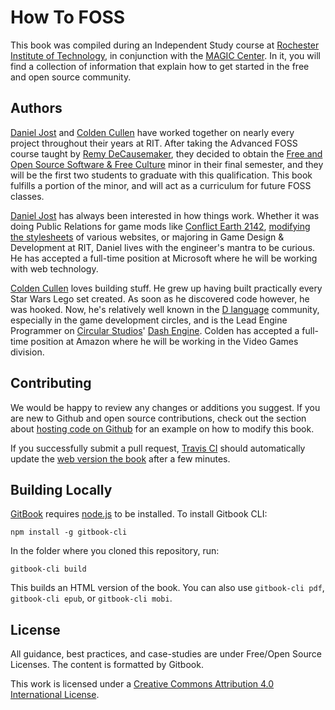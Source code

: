# How To FOSS

This book was compiled during an Independent Study course at [Rochester Institute
of Technology](http://www.rit.edu/), in conjunction with the [MAGIC Center](http://magic.rit.edu).
In it, you will find a collection of information that explain how to get started
in the free and open source community.

## Authors

[Daniel Jost](https://github.com/PxlBuzzard) and [Colden Cullen](https://github.com/ColdenCullen)
have worked together on nearly every project throughout their years at RIT.
After taking the Advanced FOSS course taught by [Remy DeCausemaker](https://github.com/decause),
they decided to obtain the [Free and Open Source Software & Free Culture](http://magic.rit.edu/foss/minor.html)
minor in their final semester, and they will be the first two students to
graduate with this qualification. This book fulfills a portion of the minor, and
will act as a curriculum for future FOSS classes.

[Daniel Jost](https://osrc.dfm.io/PxlBuzzard/) has always been interested in how
things work. Whether it was doing Public Relations for game mods like
[Conflict Earth 2142](http://www.moddb.com/mods/conflict-earth-2142),
[modifying the stylesheets](https://userstyles.org/users/14920) of various
websites, or majoring in Game Design & Development at RIT, Daniel lives with the
engineer's mantra to be curious. He has accepted a full-time position at
Microsoft where he will be working with web technology.

[Colden Cullen](https://osrc.dfm.io/ColdenCullen/) loves building stuff. He grew
up having built practically every Star Wars Lego set created. As soon as he
discovered code however, he was hooked. Now, he's relatively well known in the
[D language](http://dlang.org/) community, especially in the game development
circles, and is the Lead Engine Programmer on [Circular Studios](http://circularstudios.com/)'
[Dash Engine](https://github.com/Circular-Studios/Dash). Colden has accepted a
full-time position at Amazon where he will be working in the Video Games
division.

## Contributing

We would be happy to review any changes or additions you suggest. If you are new
to Github and open source contributions, check out the section about [hosting
code on Github](chapters/hostingcode.md) for an example on how to modify this
book.

If you successfully submit a pull request, [Travis CI](https://travis-ci.org/FOSSRIT/HowToFOSS)
should automatically update the [web version the book](http://fossrit.github.io/HowToFOSS/)
after a few minutes.

## Building Locally

[GitBook](https://github.com/GitbookIO/gitbook) requires
[node.js](http://nodejs.org/) to be installed. To install Gitbook CLI:

```
npm install -g gitbook-cli
```
In the folder where you cloned this repository, run:

```
gitbook-cli build
```

This builds an HTML version of the book. You can also use `gitbook-cli pdf`,
`gitbook-cli epub`, or `gitbook-cli mobi`.

## License

All guidance, best practices, and case-studies are under Free/Open Source
Licenses. The content is formatted by Gitbook.

This work is licensed under a [Creative Commons Attribution 4.0 International License](http://creativecommons.org/licenses/by/4.0/).
